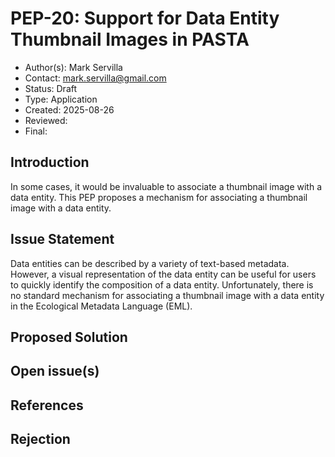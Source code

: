 # PEP-20: Support for Data Entity Thumbnail Images in PASTA

- Author(s): Mark Servilla
- Contact: mark.servilla@gmail.com
- Status: Draft
- Type: Application
- Created: 2025-08-26
- Reviewed:
- Final:

## Introduction

In some cases, it would be invaluable to associate a thumbnail image with a 
data entity. This PEP proposes a mechanism for associating a thumbnail image 
with a data entity.

## Issue Statement

Data entities can be described by a variety of text-based metadata. However, a
visual representation of the data entity can be useful for users to quickly
identify the composition of a data entity. Unfortunately, there is no standard
mechanism for associating a thumbnail image with a data entity in the 
Ecological Metadata Language (EML).

## Proposed Solution



## Open issue(s)

## References

## Rejection
